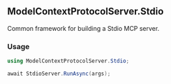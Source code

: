 ﻿## ModelContextProtocolServer.Stdio
Common framework for building a Stdio MCP server.

### Usage
``` csharp
using ModelContextProtocolServer.Stdio;

await StdioServer.RunAsync(args);
```